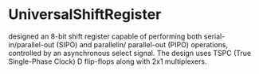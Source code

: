 # UniversalShiftRegister
designed an 8-bit shift register capable of performing both serial-in/parallel-out (SIPO) and parallelin/ parallel-out (PIPO) operations, controlled by an asynchronous select signal. The design uses TSPC (True Single-Phase Clock) D flip-flops along with 2x1 multiplexers. 
